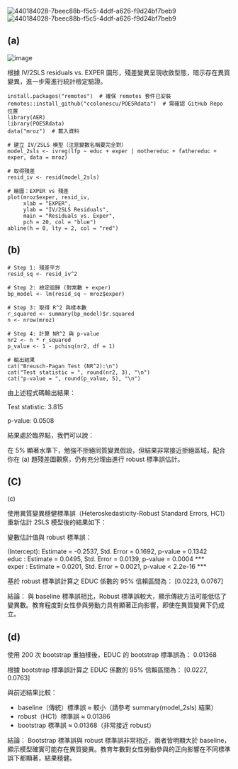 ![440184028-7beec88b-f5c5-4ddf-a626-f9d24bf7beb9](https://github.com/user-attachments/assets/37dbee25-b5e2-4c4a-88a2-3c33bae06698)
![440184028-7beec88b-f5c5-4ddf-a626-f9d24bf7beb9](https://github.com/user-attachments/assets/78a8eab2-3506-466c-af7d-2a7e19c81255)


## (a)

![image](https://github.com/user-attachments/assets/f7763b8c-81dc-46ff-994f-ea32ca3ff16a)

根據 IV/2SLS residuals vs. EXPER 圖形，殘差變異呈現收斂型態，暗示存在異質變異，進一步需進行統計檢定驗證。

```
install.packages("remotes")  # 確保 remotes 套件已安裝
remotes::install_github("ccolonescu/POE5Rdata")  # 需確認 GitHub Repo 位置
library(AER)
library(POE5Rdata)
data("mroz")  # 載入資料

# 建立 IV/2SLS 模型（注意變數名稱要完全對）
model_2sls <- ivreg(lfp ~ educ + exper | mothereduc + fathereduc + exper, data = mroz)

# 取得殘差
resid_iv <- resid(model_2sls)

# 繪圖：EXPER vs 殘差
plot(mroz$exper, resid_iv,
     xlab = "EXPER",
     ylab = "IV/2SLS Residuals",
     main = "Residuals vs. Exper",
     pch = 20, col = "blue")
abline(h = 0, lty = 2, col = "red")

```
## (b)

```
# Step 1: 殘差平方
resid_sq <- resid_iv^2

# Step 2: 檢定迴歸 (對常數 + exper)
bp_model <- lm(resid_sq ~ mroz$exper)

# Step 3: 取得 R^2 與樣本數
r_squared <- summary(bp_model)$r.squared
n <- nrow(mroz)

# Step 4: 計算 NR^2 與 p-value
nr2 <- n * r_squared
p_value <- 1 - pchisq(nr2, df = 1)

# 輸出結果
cat("Breusch-Pagan Test (NR^2):\n")
cat("Test statistic = ", round(nr2, 3), "\n")
cat("p-value = ", round(p_value, 5), "\n")

```

由上述程式碼輸出結果：

Test statistic: 3.815

p-value: 0.0508


結果處於臨界點，我們可以說：

在 5% 顯著水準下，勉強不拒絕同質變異假設，但結果非常接近拒絕區域，配合你在 (a) 題殘差圖觀察，仍有充分理由進行 robust 標準誤估計。


## (C)

(c)

使用異質變異穩健標準誤（Heteroskedasticity-Robust Standard Errors, HC1）重新估計 2SLS 模型後的結果如下：

變數估計值與 robust 標準誤：

(Intercept): Estimate = -0.2537, Std. Error = 0.1692, p-value = 0.1342  
educ       : Estimate =  0.0495, Std. Error = 0.0139, p-value = 0.0004 ***  
exper      : Estimate =  0.0201, Std. Error = 0.0021, p-value < 2.2e-16 ***

基於 robust 標準誤計算之 EDUC 係數的 95% 信賴區間為：
[0.0223, 0.0767]

結論：
與 baseline 標準誤相比，Robust 標準誤較大，顯示傳統方法可能低估了變異數。教育程度對女性參與勞動力具有顯著正向影響，即使在異質變異下仍成立。

## (d)

使用 200 次 bootstrap 重抽樣後，EDUC 的 bootstrap 標準誤為： 0.01368

根據 bootstrap 標準誤計算之 EDUC 係數的 95% 信賴區間為： [0.0227, 0.0763]

與前述結果比較：

- baseline（傳統）標準誤 ≈ 較小（請參考 summary(model_2sls) 結果）
- robust（HC1）標準誤 ≈ 0.01386
- bootstrap 標準誤 ≈ 0.01368（非常接近 robust）

結論：
Bootstrap 標準誤與 robust 標準誤非常相近，兩者皆明顯大於 baseline，顯示模型確實可能存在異質變異。教育年數對女性勞動參與的正向影響在不同標準誤下都顯著，結果穩健。
